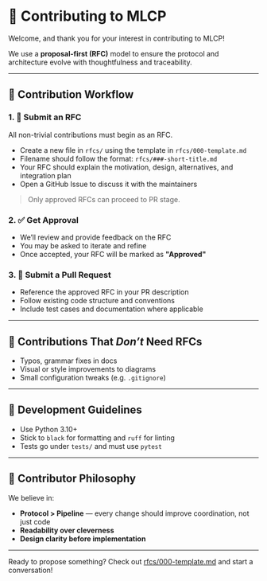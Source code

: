# 🤝 Contributing to MLCP

Welcome, and thank you for your interest in contributing to MLCP!

We use a **proposal-first (RFC)** model to ensure the protocol and architecture evolve with thoughtfulness and traceability.

---

## 🧩 Contribution Workflow

### 1. 📝 Submit an RFC
All non-trivial contributions must begin as an RFC.

- Create a new file in `rfcs/` using the template in `rfcs/000-template.md`
- Filename should follow the format: `rfcs/###-short-title.md`
- Your RFC should explain the motivation, design, alternatives, and integration plan
- Open a GitHub Issue to discuss it with the maintainers

> Only approved RFCs can proceed to PR stage.

### 2. ✅ Get Approval
- We’ll review and provide feedback on the RFC
- You may be asked to iterate and refine
- Once accepted, your RFC will be marked as **"Approved"**

### 3. 🚀 Submit a Pull Request
- Reference the approved RFC in your PR description
- Follow existing code structure and conventions
- Include test cases and documentation where applicable

---

## 🧪 Contributions That *Don’t* Need RFCs
- Typos, grammar fixes in docs
- Visual or style improvements to diagrams
- Small configuration tweaks (e.g. `.gitignore`)

---

## 🧰 Development Guidelines
- Use Python 3.10+
- Stick to `black` for formatting and `ruff` for linting
- Tests go under `tests/` and must use `pytest`

---

## 🌱 Contributor Philosophy

We believe in:
- **Protocol > Pipeline** — every change should improve coordination, not just code
- **Readability over cleverness**
- **Design clarity before implementation**

---

Ready to propose something? Check out [rfcs/000-template.md](./rfcs/000-template.md) and start a conversation!
